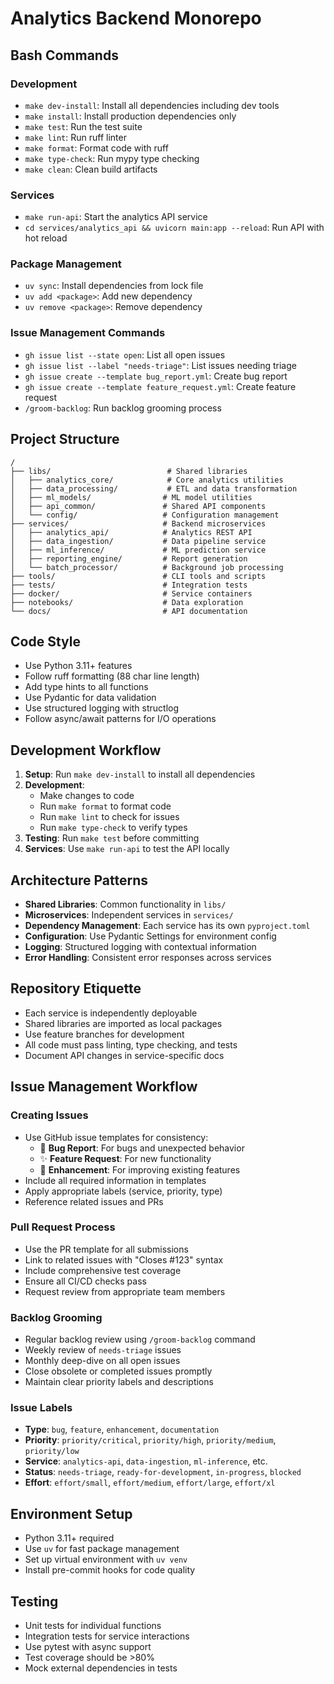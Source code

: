 # Analytics Backend Monorepo

## Bash Commands

### Development
- `make dev-install`: Install all dependencies including dev tools
- `make install`: Install production dependencies only
- `make test`: Run the test suite
- `make lint`: Run ruff linter
- `make format`: Format code with ruff
- `make type-check`: Run mypy type checking
- `make clean`: Clean build artifacts

### Services
- `make run-api`: Start the analytics API service
- `cd services/analytics_api && uvicorn main:app --reload`: Run API with hot reload

### Package Management
- `uv sync`: Install dependencies from lock file
- `uv add <package>`: Add new dependency
- `uv remove <package>`: Remove dependency

### Issue Management Commands
- `gh issue list --state open`: List all open issues
- `gh issue list --label "needs-triage"`: List issues needing triage
- `gh issue create --template bug_report.yml`: Create bug report
- `gh issue create --template feature_request.yml`: Create feature request
- `/groom-backlog`: Run backlog grooming process

## Project Structure

```
/
├── libs/                          # Shared libraries
│   ├── analytics_core/            # Core analytics utilities
│   ├── data_processing/           # ETL and data transformation
│   ├── ml_models/                # ML model utilities
│   ├── api_common/               # Shared API components
│   └── config/                   # Configuration management
├── services/                     # Backend microservices
│   ├── analytics_api/            # Analytics REST API
│   ├── data_ingestion/           # Data pipeline service
│   ├── ml_inference/             # ML prediction service
│   ├── reporting_engine/         # Report generation
│   └── batch_processor/          # Background job processing
├── tools/                        # CLI tools and scripts
├── tests/                        # Integration tests
├── docker/                       # Service containers
├── notebooks/                    # Data exploration
└── docs/                         # API documentation
```

## Code Style

- Use Python 3.11+ features
- Follow ruff formatting (88 char line length)
- Add type hints to all functions
- Use Pydantic for data validation
- Use structured logging with structlog
- Follow async/await patterns for I/O operations

## Development Workflow

1. **Setup**: Run `make dev-install` to install all dependencies
2. **Development**: 
   - Make changes to code
   - Run `make format` to format code
   - Run `make lint` to check for issues
   - Run `make type-check` to verify types
3. **Testing**: Run `make test` before committing
4. **Services**: Use `make run-api` to test the API locally

## Architecture Patterns

- **Shared Libraries**: Common functionality in `libs/`
- **Microservices**: Independent services in `services/`
- **Dependency Management**: Each service has its own `pyproject.toml`
- **Configuration**: Use Pydantic Settings for environment config
- **Logging**: Structured logging with contextual information
- **Error Handling**: Consistent error responses across services

## Repository Etiquette

- Each service is independently deployable
- Shared libraries are imported as local packages
- Use feature branches for development
- All code must pass linting, type checking, and tests
- Document API changes in service-specific docs

## Issue Management Workflow

### Creating Issues
- Use GitHub issue templates for consistency:
  - 🐛 **Bug Report**: For bugs and unexpected behavior
  - ✨ **Feature Request**: For new functionality
  - 🚀 **Enhancement**: For improving existing features
- Include all required information in templates
- Apply appropriate labels (service, priority, type)
- Reference related issues and PRs

### Pull Request Process
- Use the PR template for all submissions
- Link to related issues with "Closes #123" syntax
- Include comprehensive test coverage
- Ensure all CI/CD checks pass
- Request review from appropriate team members

### Backlog Grooming
- Regular backlog review using `/groom-backlog` command
- Weekly review of `needs-triage` issues
- Monthly deep-dive on all open issues
- Close obsolete or completed issues promptly
- Maintain clear priority labels and descriptions

### Issue Labels
- **Type**: `bug`, `feature`, `enhancement`, `documentation`
- **Priority**: `priority/critical`, `priority/high`, `priority/medium`, `priority/low`
- **Service**: `analytics-api`, `data-ingestion`, `ml-inference`, etc.
- **Status**: `needs-triage`, `ready-for-development`, `in-progress`, `blocked`
- **Effort**: `effort/small`, `effort/medium`, `effort/large`, `effort/xl`

## Environment Setup

- Python 3.11+ required
- Use `uv` for fast package management
- Set up virtual environment with `uv venv`
- Install pre-commit hooks for code quality

## Testing

- Unit tests for individual functions
- Integration tests for service interactions
- Use pytest with async support
- Test coverage should be >80%
- Mock external dependencies in tests